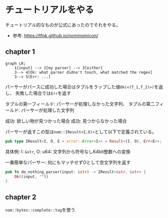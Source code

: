 # チュートリアルをやる

チュートリアル的なものが公式にあったのでそれをやる。

- 参考: https://tfpk.github.io/nominomicon/

## chapter 1

```mermaid
graph LR;
    1[input] --> 2[my parser] --> 3[either]
    3--> 4[Ok: what parser didno't touch, what matched the regex]
    3--> 5[Err: ...]
```

パーサーがパースに成功した場合はタプルをラップした値`Ok(<(T_1,T_2)>)`を返し、
失敗した場合では`Err`を返す

タプルの第一フィールド: パーサーが処理しなかった文字列、
タプルの第二フィールド: パーサーが処理した文字列

成功: 欲しい物が見つかった場合
成功: 見つからなかった場合

パーサーが返すこの型は`nom::IResult<I,O)>`として以下で定義されている。

```Rust
pub type IResult<I, O, E = error::Error<I>> = Result<(I, O), Err<E>>;
```

具体例: I: `&str`, O: u64: 文字列から符号なし64bit整数への変換

一番簡単なパーサー: 何にもマッチせずOとして空文字列を返す

```Rust
pub fn do_nothing_parser(input: &str) -> IResult<&str, &str> {
    Ok((input, ""))
}
```

## chapter 2

`nom::bytes::complete::tag`を使う
